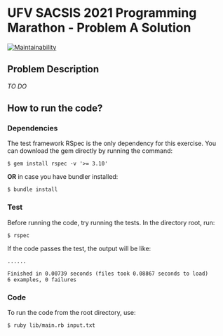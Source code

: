 # UFV SACSIS 2021 Programming Marathon - Problem A Solution
[![Maintainability](https://api.codeclimate.com/v1/badges/04d87dbd81e20eb1ee2f/maintainability)](https://codeclimate.com/github/victorh1590/SACSIS2021-Problem-A/maintainability)

## Problem Description
*TO DO*

## How to run the code?

### Dependencies
The test framework RSpec is the only dependency for this exercise.
You can download the gem directly by running the command:
```
$ gem install rspec -v '>= 3.10'
```

**OR** in case you have bundler installed:
```
$ bundle install
```

### Test
Before running the code, try running the tests. In the directory root, run:
```
$ rspec
```

If the code passes the test, the output will be like:
```
......

Finished in 0.00739 seconds (files took 0.08867 seconds to load)
6 examples, 0 failures
```

### Code
To run the code from the root directory, use:
```
$ ruby lib/main.rb input.txt
```